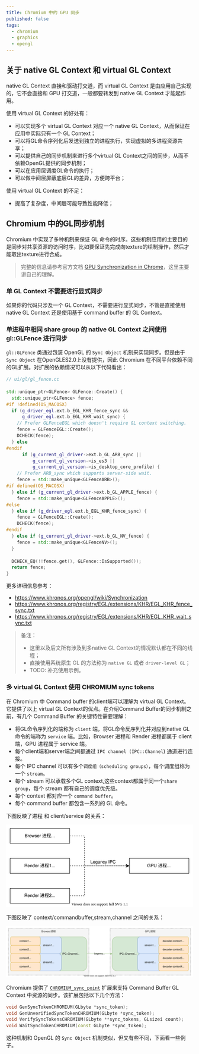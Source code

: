 ```yaml
---
title: Chromium 中的 GPU 同步
published: false
tags:
  - chromium
  - graphics
  - opengl
---
```



## 关于 native GL Context 和 virtual GL Context

native GL Context 直接和驱动打交道，而 virtual GL Context 是由应用自己实现的，它不会直接和 GPU 打交道，一般都要转发到 native GL Context 才能起作用。

使用 virtual GL Context 的好处有：

- 可以实现多个 virtual GL Context 对应一个 native GL Context，从而保证在应用中实际只有一个 GL Context；
- 可以将GL命令序列化后发送到独立的进程执行，实现虚拟的多进程资源共享；
- 可以提供自己的同步机制来进行多个virtual GL Context之间的同步，从而不依赖OpenGL提供的同步机制；
- 可以在应用层调度GL命令的执行；
- 可以做中间层屏蔽底层GL的差异，方便跨平台；

使用 virtual GL Context 的不足：

- 提高了复杂度，中间层可能导致性能降低；

## Chromium 中的GL同步机制

Chromium 中实现了多种机制来保证 GL 命令的时序。这些机制应用的主要目的是同步对共享资源的访问时序，比如要保证先完成向texture的绘制操作，然后才能取出texture进行合成。

> 完整的信息请参考官方文档 [GPU Synchronization in Chrome](https://chromium.googlesource.com/chromium/src.git/+/master/docs/design/gpu_synchronization.md)，这里主要讲自己的理解。

### 单 GL Context 不需要进行显式同步

如果你的代码只涉及一个 GL Context，不需要进行显式同步，不管是直接使用 native GL Context 还是使用基于 command buffer 的 GL Context。

### 单进程中相同 share group 的 native GL Context 之间使用 gl::GLFence 进行同步

`gl::GLFence` 类通过包装 OpenGL 的 `Sync Object` 机制来实现同步。但是由于 `Sync Object` 在OpenGLES2.0上没有提供，因此 Chromium 在不同平台依赖不同的GL扩展。对扩展的依赖情况可以从以下代码看出：

```c++
// ui/gl/gl_fence.cc

std::unique_ptr<GLFence> GLFence::Create() {
  std::unique_ptr<GLFence> fence;
#if !defined(OS_MACOSX)
  if (g_driver_egl.ext.b_EGL_KHR_fence_sync &&
      g_driver_egl.ext.b_EGL_KHR_wait_sync) {
    // Prefer GLFenceEGL which doesn't require GL context switching.
    fence = GLFenceEGL::Create();
    DCHECK(fence);
  } else
#endif
      if (g_current_gl_driver->ext.b_GL_ARB_sync ||
          g_current_gl_version->is_es3 ||
          g_current_gl_version->is_desktop_core_profile) {
    // Prefer ARB_sync which supports server-side wait.
    fence = std::make_unique<GLFenceARB>();
#if defined(OS_MACOSX)
  } else if (g_current_gl_driver->ext.b_GL_APPLE_fence) {
    fence = std::make_unique<GLFenceAPPLE>();
#else
  } else if (g_driver_egl.ext.b_EGL_KHR_fence_sync) {
    fence = GLFenceEGL::Create();
    DCHECK(fence);
#endif
  } else if (g_current_gl_driver->ext.b_GL_NV_fence) {
    fence = std::make_unique<GLFenceNV>();
  }

  DCHECK_EQ(!!fence.get(), GLFence::IsSupported());
  return fence;
}
```

更多详细信息参考：

- <https://www.khronos.org/opengl/wiki/Synchronization>
- <https://www.khronos.org/registry/EGL/extensions/KHR/EGL_KHR_fence_sync.txt>
- <https://www.khronos.org/registry/EGL/extensions/KHR/EGL_KHR_wait_sync.txt>

> 备注：
>
> - 这里以及后文所有涉及到多native GL Context的情况默认都在不同的线程；
> - 直接使用系统原生 GL 的方法称为 `native GL` 或者 `driver-level GL`；
> - TODO: 补充使用示例。

### 多 virtual GL Context 使用 CHROMIUM sync tokens

在 Chromium 中 Command buffer 的client端可以理解为 virtual GL Context。它提供了以上 virtual GL Context的优点。在介绍Command Buffer的同步机制之前，有几个 Command Buffer 的关键特性需要理解：

- 将GL命令序列化的端称为 `client` 端，将GL命令反序列化并对应到native GL命令的端称为 `service` 端。比如，Browser 进程和 Render 进程都属于 client 端，GPU 进程属于  service 端。
- 每个client端和server端之间都通过 `IPC channel (IPC::Channel`) 通道进行连接。
- 每个 IPC channel 可以有多个`调度组（scheduling groups）`，每个调度组称为一个 `stream`。
- 每个 stream 可以承载多个GL context,这些context都属于同一个`share group`，每个 stream 都有自己的调度优先级。
- 每个 context 都对应一个 `command buffer`。
- 每个 command buffer 都包含一系列的 GL 命令。

下图反映了进程 和 client/service 的关系：

![command buffer service&client](/data/command_buffer_service_client.svg)

下图反映了 context/commandbuffer,stream,channel 之间的关系：

![command buffer](/data/commandbuffer.svg)

Chromium 提供了 [`CHROMIUM_sync_point`](https://chromium.googlesource.com/chromium/src.git/+/master/gpu/GLES2/extensions/CHROMIUM/CHROMIUM_sync_point.txt) 扩展来支持 Command Buffer GL Context 中资源的同步。该扩展包括以下几个方法：

```c++
void GenSyncTokenCHROMIUM(GLbyte *sync_token);
void GenUnverifiedSyncTokenCHROMIUM(GLbyte *sync_token);
void VerifySyncTokensCHROMIUM(GLbyte **sync_tokens, GLsizei count);
void WaitSyncTokenCHROMIUM(const GLbyte *sync_token);
```


这种机制和 OpenGL 的 `Sync Object` 机制类似，但又有些不同，下面看一些例子。

```c++

```